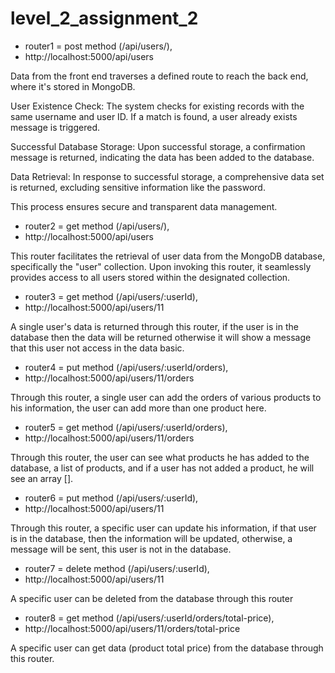 # level_2_assignment_2

- router1 = post method (/api/users/),
- http://localhost:5000/api/users

Data from the front end traverses a defined route to reach the back end, where it's stored in MongoDB.

User Existence Check:
The system checks for existing records with the same username and user ID. If a match is found, a user already exists message is triggered.

Successful Database Storage:
Upon successful storage, a confirmation message is returned, indicating the data has been added to the database.

Data Retrieval:
In response to successful storage, a comprehensive data set is returned, excluding sensitive information like the password.

This process ensures secure and transparent data management.

- router2 = get method (/api/users/),
- http://localhost:5000/api/users

This router facilitates the retrieval of user data from the MongoDB database, specifically the "user" collection. Upon invoking this router, it seamlessly provides access to all users stored within the designated collection.

- router3 = get method (/api/users/:userId),
- http://localhost:5000/api/users/11

A single user's data is returned through this router, if the user is in the database then the data will be returned otherwise it will show a message that this user not access in the data basic.

- router4 = put method (/api/users/:userId/orders),
- http://localhost:5000/api/users/11/orders

Through this router, a single user can add the orders of various products to his information, the user can add more than one product here.

- router5 = get method (/api/users/:userId/orders),
- http://localhost:5000/api/users/11/orders

Through this router, the user can see what products he has added to the database, a list of products, and if a user has not added a product, he will see an array [].

- router6 = put method (/api/users/:userId),
- http://localhost:5000/api/users/11

Through this router, a specific user can update his information, if that user is in the database, then the information will be updated, otherwise, a message will be sent, this user is not in the database.

- router7 = delete method (/api/users/:userId),
- http://localhost:5000/api/users/11

A specific user can be deleted from the database through this router

- router8 = get method (/api/users/:userId/orders/total-price),
- http://localhost:5000/api/users/11/orders/total-price

A specific user can get data (product total price)  from the database through this router.
